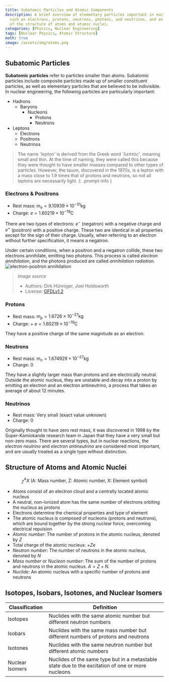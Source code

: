```yaml
---
title: Subatomic Particles and Atomic Components
description: A brief overview of elementary particles important in nuclear engineering,
  such as electrons, protons, neutrons, photons, and neutrinos, and an examination
  of the structure of atoms and atomic nuclei.
categories: [Physics, Nuclear Engineering]
tags: [Nuclear Physics, Atomic Structure]
math: true
image: /assets/img/atoms.png
---
```

## Subatomic Particles
**Subatomic particles** refer to particles smaller than atoms. Subatomic particles include composite particles made up of smaller constituent particles, as well as elementary particles that are believed to be indivisible.
In nuclear engineering, the following particles are particularly important:

- Hadrons
  - Baryons
    - Nucleons
      - Protons
      - Neutrons
- Leptons
  - Electrons
  - Positrons
  - Neutrinos

> The name *'lepton'* is derived from the Greek word *'λεπτός'*, meaning small and thin. At the time of naming, they were called this because they were thought to have smaller masses compared to other types of particles. However, the tauon, discovered in the 1970s, is a lepton with a mass close to 1.9 times that of protons and neutrons, so not all leptons are necessarily light.
{: .prompt-info }

### Electrons & Positrons
- Rest mass: $m_e = 9.10939 \times 10^{-31} \text{kg}$
- Charge: $e = 1.60219 \times 10^{-19} \text{C}$

There are two types of electrons: $e^-$ (negatron) with a negative charge and $e^+$ (positron) with a positive charge. These two are identical in all properties except for the sign of their charge. Usually, when referring to an electron without further specification, it means a negatron.

Under certain conditions, when a positron and a negatron collide, these two electrons annihilate, emitting two photons. This process is called *electron annihilation*, and the photons produced are called *annihilation radiation*.  
![electron-positron annihilation](https://upload.wikimedia.org/wikipedia/commons/0/0a/ElectronPositronAnnihilation.svg)
> *Image source*
> - Authors: Dirk Hünniger, Joel Holdsworth
> - License: [GFDLv1.2](https://www.gnu.org/licenses/old-licenses/fdl-1.2.html)

### Protons
- Rest mass: $m_p = 1.6726 \times 10^{-27} \text{kg}$
- Charge: + $e = 1.60219 \times 10^{-19} \text{C}$

They have a positive charge of the same magnitude as an electron.

### Neutrons
- Rest mass: $m_n = 1.674929 \times 10^{-27} \text{kg}$
- Charge: $0$ 

They have a slightly larger mass than protons and are electrically neutral. Outside the atomic nucleus, they are unstable and decay into a proton by emitting an electron and an electron antineutrino, a process that takes an average of about 12 minutes.

### Neutrinos
- Rest mass: Very small (exact value unknown)
- Charge: $0$

Originally thought to have zero rest mass, it was discovered in 1998 by the Super-Kamiokande research team in Japan that they have a very small but non-zero mass. There are several types, but in nuclear reactions, the *electron neutrino* and *electron antineutrino* are considered most important, and are usually treated as a single type without distinction.

## Structure of Atoms and Atomic Nuclei

$$ ^A_Z X \ (\text{A: Mass number, Z: Atomic number, X: Element symbol})$$

- Atoms consist of an electron cloud and a centrally located atomic nucleus
- A neutral, non-ionized atom has the same number of electrons orbiting the nucleus as protons
- Electrons determine the chemical properties and type of element
- The atomic nucleus is composed of nucleons (protons and neutrons), which are bound together by the strong nuclear force, overcoming electrical repulsion
- *Atomic number*: The number of protons in the atomic nucleus, denoted by $Z$
- Total charge of the atomic nucleus: +$Ze$
- *Neutron number*: The number of neutrons in the atomic nucleus, denoted by $N$
- *Mass number* or *Nucleon number*: The sum of the number of protons and neutrons in the atomic nucleus. $A=Z+N.$
- *Nuclide*: An atomic nucleus with a specific number of protons and neutrons

## Isotopes, Isobars, Isotones, and Nuclear Isomers

| Classification | Definition |
| --- | --- |
| Isotopes | Nuclides with the same atomic number but different neutron numbers |
| Isobars | Nuclides with the same mass number but different numbers of protons and neutrons |
| Isotones | Nuclides with the same neutron number but different atomic numbers |
| Nuclear Isomers | Nuclides of the same type but in a metastable state due to the excitation of one or more nucleons |
